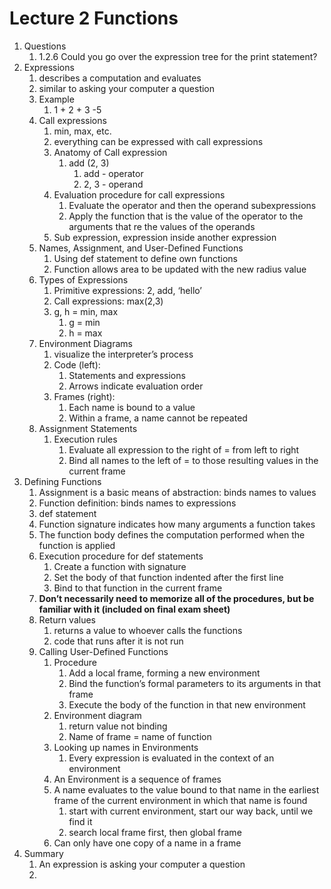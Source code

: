 # Lecture 2 Functions

1. Questions
    1. 1.2.6 Could you go over the expression tree for the print statement?
2. Expressions
    1. describes a computation and evaluates
    2. similar to asking your computer a question
    3. Example
        1. 1 + 2 + 3 -5
    4. Call expressions
        1. min, max, etc.
        2. everything can be expressed with call expressions
        3. Anatomy of Call expression
            1. add (2, 3)
                1. add - operator
                2. 2, 3 - operand
        4. Evaluation procedure for call expressions
            1. Evaluate the operator and then the operand subexpressions
            2. Apply the function that is the value of the operator to the arguments that re the values of the operands
        5. Sub expression, expression inside another expression
    5. Names, Assignment, and User-Defined Functions
        1. Using def statement to define own functions
        2. Function allows area to be updated with the new radius value
    6. Types of Expressions
        1. Primitive expressions: 2, add, ‘hello’
        2. Call expressions: max(2,3)
        3. g, h = min, max
            1. g = min
            2. h = max
    7. Environment Diagrams
        1. visualize the interpreter’s process
        2. Code (left): 
            1. Statements and expressions
            2. Arrows indicate evaluation order
        3. Frames (right): 
            1. Each name is bound to a value
            2. Within a frame, a name cannot be repeated
    8. Assignment Statements
        1. Execution rules
            1. Evaluate all expression to the right of = from left to right
            2. Bind all names to the left of = to those resulting values in the current frame
3. Defining Functions
    1. Assignment is a basic means of abstraction: binds names to values
    2. Function definition: binds names to expressions
    3. def statement
    4. Function signature indicates how many arguments a function takes
    5. The function body defines the computation performed when the function is applied
    6. Execution procedure for def statements
        1. Create a function with signature
        2. Set the body of that function indented after the first line
        3. Bind <name> to that function in the current frame
    7. **Don’t necessarily need to memorize all of the procedures, but be familiar with it (included on final exam sheet)**
    8. Return values
        1. returns a value to whoever calls the functions
        2. code that runs after it is not run
    9. Calling User-Defined Functions
        1. Procedure
            1. Add a local frame, forming a new environment
            2. Bind the function’s formal parameters to its arguments in that frame
            3. Execute the body of the function in that new environment
        2. Environment diagram
            1. return value not binding
            2. Name of frame = name of function
        3. Looking up names in Environments
            1. Every expression is evaluated in the context of an environment
        4. An Environment is a sequence of frames
        5. A name evaluates to the value bound to that name in the earliest frame of the current environment in which that name is found
            1. start with current environment, start our way back, until we find it
            2. search local frame first, then global frame
        6. Can only have one copy of a name in a frame
4. Summary
    1. An expression is asking your computer a question
    2.